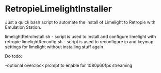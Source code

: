 # RetropieLimelightInstaller

Just a quick bash script to automate the install of Limelight to Retropie with Emulation Station.


limelightRetroInstall.sh - script is used to install and configure limelight with retropie
limelightReconfig.sh - script is used to reconfigure ip and keymap settings for limelight without installing stuff again


Do todo: 

-optional overclock prompt to enable for 1080p60fps streaming

